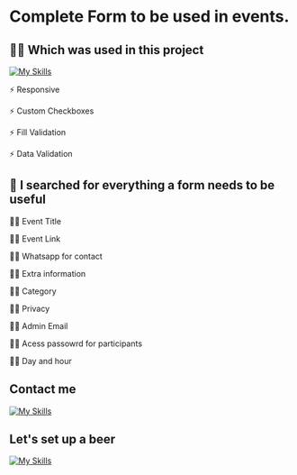 
# Complete Form to be used in events. 

## 👩‍💻  Which was used in this project 

[![My Skills](https://skills.thijs.gg/icons?i=html,css,figma&theme=dark)](https://skills.thijs.gg)

⚡️ Responsive 

⚡️ Custom Checkboxes

⚡️ Fill Validation

⚡️ Data Validation

## 🧠 I searched for everything a form needs to be useful 

👯‍♀️ Event Title

👯‍♀️ Event Link

👯‍♀️ Whatsapp for contact

👯‍♀️ Extra information

👯‍♀️ Category

👯‍♀️ Privacy

👯‍♀️ Admin Email 

👯‍♀️ Acess passowrd for participants

👯‍♀️ Day and hour  

## Contact me 
[![My Skills](https://skillicons.dev/icons?i=linkedin&perline=3)](https://pt.linkedin.com/in/andre-macedo-a99b02243)

## Let's set up a beer

[![My Skills](https://skillicons.dev/icons?i=instagram&perline=3)](https://www.instagram.com/andrevitor_macedo/)



